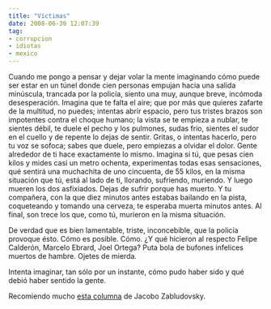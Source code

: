 ```yaml
---
title: "Víctimas"
date: 2008-06-30 12:07:39
tag:
- corrupcion
- idiotas
- mexico
---
```

Cuando me pongo a pensar y dejar volar la mente imaginando cómo puede ser estar en un túnel donde cien personas empujan hacia una salida minúscula, trancada por la policía, siento una muy, aunque breve, incómoda desesperación. Imagina que te falta el aire; que por más que quieres zafarte de la multitud, no puedes; intentas abrir espacio, pero tus tristes brazos son impotentes contra el choque humano; la vista se te empieza a nublar, te sientes débil, te duele el pecho y los pulmones, sudas frío, sientes el sudor en el cuello y de repente lo dejas de sentir. Gritas, o intentas hacerlo, pero tu voz se sofoca; sabes que duele, pero empiezas a olvidar el dolor. Gente alrededor de ti hace exactamente lo mismo. Imagina si tú, que pesas cien kilos y mides casi un metro ochenta, experimentas todas esas sensaciones, qué sentirá una muchachita de uno cincuenta, de 55 kilos, en la misma situación que tú, está al lado de ti, llorando, sufriendo, muriendo. Y luego mueren los dos asfixiados. Dejas de sufrir porque has muerto. Y tu compañera, con la que diez minutos antes estabas bailando en la pista, coqueteando y tomando una cerveza, te esperaba muerta minutos antes. Al final, son trece los que, como tú, murieron en la misma situación.

De verdad que es bien lamentable, triste, inconcebible, que la policía provoque ésto. Cómo es posible. Cómo. ¿Y qué hicieron al respecto Felipe Calderón, Marcelo Ebrard, Joel Ortega? Puta bola de bufones infelices muertos de hambre. Ojetes de mierda.

Intenta imaginar, tan sólo por un instante, cómo pudo haber sido y qué debió haber sentido la gente.

Recomiendo mucho <a href="http://www.eluniversal.com.mx/columnas/72238.html">esta columna</a> de Jacobo Zabludovsky.
